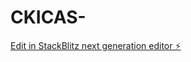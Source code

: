 # CKICAS-

[Edit in StackBlitz next generation editor ⚡️](https://stackblitz.com/~/github.com/lexziconAI/CKICAS-)